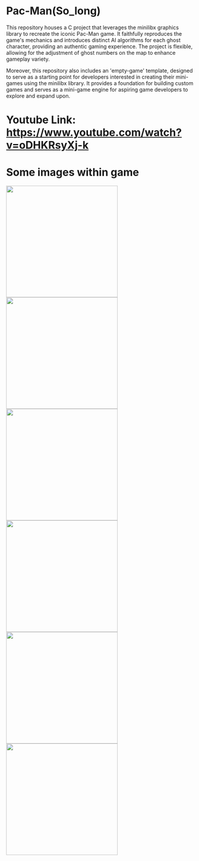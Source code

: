 # Pac-Man(So_long)
This repository houses a C project that leverages the minilibx graphics library to recreate the iconic Pac-Man game. It faithfully reproduces the game's mechanics and introduces distinct AI algorithms for each ghost character, providing an authentic gaming experience. The project is flexible, allowing for the adjustment of ghost numbers on the map to enhance gameplay variety.

Moreover, this repository also includes an 'empty-game' template, designed to serve as a starting point for developers interested in creating their mini-games using the minilibx library. It provides a foundation for building custom games and serves as a mini-game engine for aspiring game developers to explore and expand upon.

# Youtube Link: https://www.youtube.com/watch?v=oDHKRsyXj-k

# Some images within game
<p algin = "center">
    <img width="300" src = "https://github.com/zsayar17/so_long_PACMAN/blob/main/images/1.png" />
    <img width="300" src = "https://github.com/zsayar17/so_long_PACMAN/blob/main/images/2.png" />
    <img width="300" src = "https://github.com/zsayar17/so_long_PACMAN/blob/main/images/3.png" />
    <img width="300" src = "https://github.com/zsayar17/so_long_PACMAN/blob/main/images/4.png" />
    <img width="300" src = "https://github.com/zsayar17/so_long_PACMAN/blob/main/images/5.png" />
    <img width="300" src = "https://github.com/zsayar17/so_long_PACMAN/blob/main/images/6.png" />
 </p>

